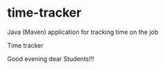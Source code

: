 # time-tracker
Java (Maven) application for tracking time on the job

Time tracker

Good evening dear Students!!!
